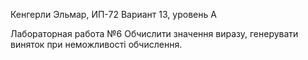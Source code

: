 Кенгерли Эльмар, ИП-72 Вариант 13, уровень А

Лабораторная работа №6
Обчислити значення виразу, генерувати виняток при неможливості обчислення.